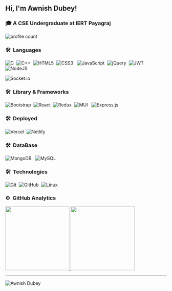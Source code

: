 ## Hi,  I'm Awnish Dubey!
### 🎓 A CSE Undergraduate at IERT Payagraj
![profile count](https://komarev.com/ghpvc/?username=Dubeyawnish&color=green)&nbsp;

### 🛠 &nbsp;Languages
 ![C](https://img.shields.io/badge/c-%2300599C.svg?style=plastic&logo=c&logoColor=white)&nbsp;
 ![C++](https://img.shields.io/badge/c++-%2300599C.svg?style=plastic&logo=c%2B%2B&logoColor=white)&nbsp;
 ![HTML5](https://img.shields.io/badge/html5-%23E34F26.svg?style=plastic&logo=html5&logoColor=white)&nbsp;
 ![CSS3](https://img.shields.io/badge/css3-%231572B6.svg?style=plastic&logo=css3&logoColor=white) &nbsp;
 ![JavaScript](https://img.shields.io/badge/javascript-%23323330.svg?style=plastic&logo=javascript&logoColor=%23F7DF1E)&nbsp;
 ![jQuery](https://img.shields.io/badge/jquery-%230769AD.svg?style=plastic&logo=jquery&logoColor=white)&nbsp;
 ![JWT](https://img.shields.io/badge/JWT-black?style=plastic&logo=JSON%20web%20tokens) &nbsp;
 ![NodeJS](https://img.shields.io/badge/node.js-6DA55F?style=plastic&logo=node.js&logoColor=white) &nbsp;
 
 ![Socket.io](https://img.shields.io/badge/Socket.io-black?style=plastic&logo=socket.io&badgeColor=010101)



### 🛠 &nbsp;Library & Frameworks
![Bootstrap](https://img.shields.io/badge/-Bootstrap-05122A?style=flat&logo=bootstrap&logoColor=563D7C)&nbsp;
![React](https://img.shields.io/badge/react-%2320232a.svg?style=plastic&logo=react&logoColor=%2361DAFB)&nbsp;
![Redux](https://img.shields.io/badge/redux-%23593d88.svg?style=plastic&logo=redux&logoColor=white)&nbsp;
![MUI](https://img.shields.io/badge/MUI-%230081CB.svg?style=plastic&logo=material-ui&logoColor=white) &nbsp;
![Express.js](https://img.shields.io/badge/express.js-%23404d59.svg?style=plastic&logo=express&logoColor=%2361DAFB) 


### 🛠 &nbsp;Deployed
![Vercel](https://img.shields.io/badge/vercel-%23000000.svg?style=plastic&logo=vercel&logoColor=white)&nbsp;
 ![Netlify](https://img.shields.io/badge/netlify-%23000000.svg?style=plastic&logo=netlify&logoColor=#00C7B7) 


### 🛠 &nbsp;DataBase
 ![MongoDB](https://img.shields.io/badge/MongoDB-%234ea94b.svg?style=plastic&logo=mongodb&logoColor=white) &nbsp;
 ![MySQL](https://img.shields.io/badge/mysql-%2300f.svg?style=plastic&logo=mysql&logoColor=white)


### 🛠 &nbsp;Technologies
![Git](https://img.shields.io/badge/-Git-05122A?style=flat&logo=git)&nbsp;
![GitHub](https://img.shields.io/badge/-GitHub-05122A?style=flat&logo=github)&nbsp;
![Linux](https://img.shields.io/badge/-Linux-000?&logo=Linux)

### ⚙️ &nbsp;GitHub Analytics
<p align="left">
<a href="https://github.com/dubeyawnish">
  <img height="200em" src="https://github-readme-stats-eight-theta.vercel.app/api?username=DevanshKapri&show_icons=true&theme=tokyonight&include_all_commits=true&count_private=true"/>
  <img height="200em" src="https://github-readme-stats-eight-theta.vercel.app/api/top-langs/?username=DevanshKapri&layout=compact&langs_count=10&theme=tokyonight"/>
</a>
</p>
<hr>
<p><img align="center" src="https://github-readme-streak-stats.herokuapp.com/?user=DevanshKapri&" alt="Awnish Dubey" /></p>
